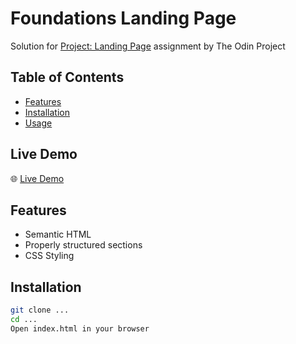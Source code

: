 # Foundations Landing Page

Solution for [Project: Landing Page](https://www.theodinproject.com/lessons/foundations-landing-page) assignment by The Odin Project

## Table of Contents
- [Features](#features)
- [Installation](#installation)
- [Usage](#usage)

## Live Demo
🌐 [Live Demo](https://mixedd69.github.io/foundations-landing-page/)

## Features
- Semantic HTML
- Properly structured sections
- CSS Styling

## Installation
```bash
git clone ...
cd ...
Open index.html in your browser
